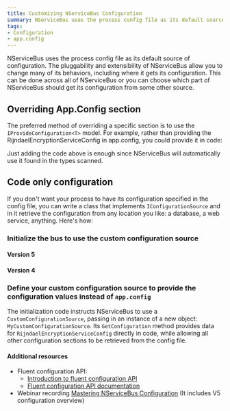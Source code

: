 ```yaml
---
title: Customizing NServiceBus Configuration
summary: NServiceBus uses the process config file as its default source of configuration.
tags:
- Configuration
- app.config
---
```


NServiceBus uses the process config file as its default source of configuration. The pluggability and extensibility of NServiceBus allow you to change many of its behaviors, including where it gets its configuration. This can be done across all of NServiceBus or you can choose which part of NServiceBus should get its configuration from some other source.

## Overriding App.Config section

The preferred method of overriding a specific section is to use the `IProvideConfiguration<T>` model. For example, rather than providing the RijndaelEncryptionServiceConfig in app.config, you could provide it in code:

<!-- import CustomConfigProvider -->

Just adding the code above is enough since NServiceBus will automatically use it found in the types scanned.

## Code only configuration

If you don't want your process to have its configuration specified in the config file, you can write a class that implements `IConfigurationSource` and in it retrieve the configuration from any location you like: a database, a web service, anything. Here's how:

### Initialize the bus to use the custom configuration source

#### Version 5

<!-- import RegisterCustomConfigSource-v5 -->

#### Version 4

<!-- import RegisterCustomConfigSource-v4 -->

### Define your custom configuration source to provide the configuration values instead of `app.config`

<!-- import CustomConfigSource -->

The initialization code instructs NServiceBus to use a `CustomConfigurationSource`, passing in an instance of a new object: `MyCustomConfigurationSource`. Its `GetConfiguration` method provides data for `RijndaelEncryptionServiceConfig` directly in code, while allowing all other configuration sections to be retrieved from the config file.

#### Additional resources

* Fluent configuration API:
  * [Introduction to fluent configuration API](fluent-config-api-v3-v4-intro)
  * [Fluent configuration API documentation](fluent-config-api-v3-v4)
* Webinar recording [Mastering NServiceBus Configuration](https://particular-1.wistia.com/medias/q8tdr6mnzz) (It includes V5 configuration overview)
